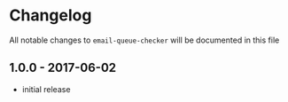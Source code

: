# Changelog

All notable changes to `email-queue-checker` will be documented in this file

## 1.0.0 - 2017-06-02

- initial release
